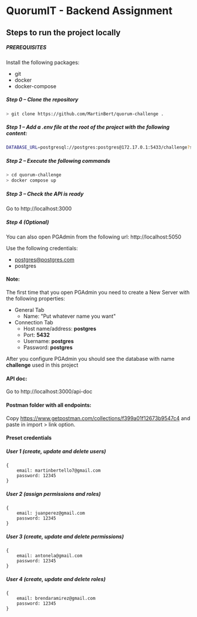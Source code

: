 # QuorumIT - Backend Assignment

## Steps to run the project locally
##### PREREQUISITES
Install the following packages:
* git
* docker
* docker-compose

##### Step 0 – Clone the repository
```sh
> git clone https://github.com/MartinBert/quorum-challenge .
```

##### Step 1 – Add a .env file at the root of the project with the following content:
```sh
DATABASE_URL=postgresql://postgres:postgres@172.17.0.1:5433/challenge?schema=public
```

##### Step 2 – Execute the following commands
```sh
> cd quorum-challenge
> docker compose up
```

##### Step 3 – Check the API is ready
Go to http://localhost:3000


##### Step 4 (Optional)
You can also open PGAdmin from the following url:
http://localhost:5050

Use the following credentials:
* postgres@postgres.com
* postgres

#### Note:
The first time that you open PGAdmin you need to create a New Server with the following properties:
* General Tab
    * Name: "Put whatever name you want"
* Connection Tab
    * Host name/address: **postgres**
    * Port: **5432**
    * Username: **postgres**
    * Password: **postgres**

After you configure PGAdmin you should see the database with name **challenge** used in this project

#### API doc:
Go to http://localhost:3000/api-doc

#### Postman folder with all endpoints:
Copy https://www.getpostman.com/collections/f399a01f12673b9547c4 and paste in import > link option.

#### Preset credentials
##### User 1 (create, update and delete users)
```
{
    email: martinbertello7@gmail.com
    password: 12345
}
```
##### User 2 (assign permissions and roles)
```
{
    email: juanperez@gmail.com
    password: 12345
}
```
##### User 3 (create, update and delete permissions)
```
{
    email: antonela@gmail.com
    password: 12345
}
```
##### User 4 (create, update and delete roles)
```
{
    email: brendaramirez@gmail.com
    password: 12345
}
```